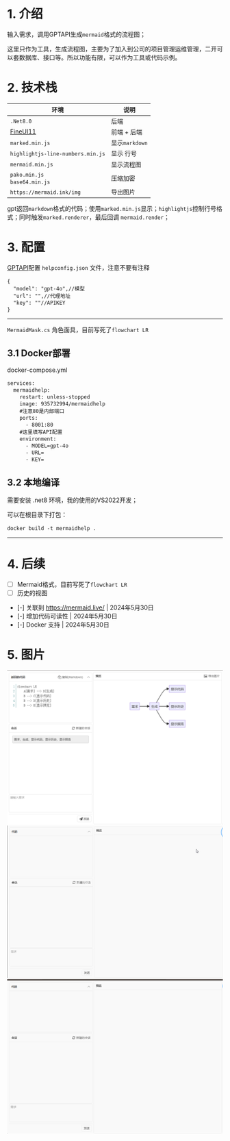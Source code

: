# 1. 介绍

输入需求，调用GPTAPI生成`mermaid`格式的流程图；

这里只作为工具，生成流程图，主要为了加入到公司的项目管理运维管理，二开可以套数据库、接口等。所以功能有限，可以作为工具或代码示例。

# 2. 技术栈

环境|说明
-|-
`.Net8.0` | 后端
[FineUI11](https://fineui.com/fans/)|前端 + 后端
`marked.min.js`|显示`markdown`
`highlightjs-line-numbers.min.js`|显示 行号
`mermaid.min.js`|显示流程图
`pako.min.js`<br/>`base64.min.js`|压缩加密
`https://mermaid.ink/img` | 导出图片

gpt返回`markdown`格式的代码；使用`marked.min.js`显示；`highlightjs`控制行号格式；同时触发`marked.renderer`，最后回调 `mermaid.render`；


# 3. 配置

[GPTAPI](https://gitcode.com/chatanywhere/GPT_API_free/overview?tab=readme-ov-file&utm_source=csdn_github_accelerator&isLogin=1)配置 `helpconfig.json` 文件，注意不要有注释

```
{
  "model": "gpt-4o",//模型
  "url": "",//代理地址
  "key": ""//APIKEY
}
```

***
`MermaidMask.cs` 角色面具，目前写死了`flowchart LR`

## 3.1 Docker部署

docker-compose.yml

```
services:
  mermaidhelp:
    restart: unless-stopped
    image: 935732994/mermaidhelp
    #注意80是内部端口
    ports:
      - 8001:80
    #这里填写API配置
    environment:
      - MODEL=gpt-4o
      - URL=
      - KEY=
```
## 3.2 本地编译

需要安装 .net8 环境，我的使用的VS2022开发；

可以在根目录下打包：
```
docker build -t mermaidhelp .
```

---
# 4. 后续

- [ ] Mermaid格式，目前写死了`flowchart LR`
- [ ] 历史的视图 
- [-] 关联到 https://mermaid.live/ | 2024年5月30日
- [-] 增加代码可读性  |  2024年5月30日
- [-] Docker 支持 |  2024年5月30日

# 5. 图片
![](images/01.png)
![](images/02.gif)
![](images/03.gif)


